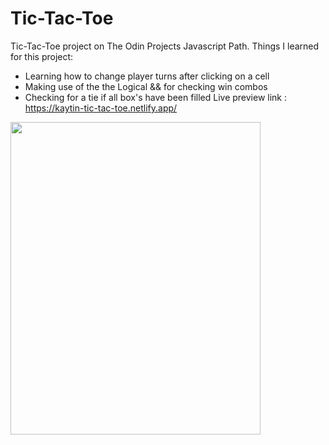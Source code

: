 # Tic-Tac-Toe 
Tic-Tac-Toe project on The Odin Projects Javascript Path.
Things I learned for this project:
- Learning how to change player turns after clicking on a cell
- Making use of the the Logical && for checking win combos
- Checking for a tie if all box's have been filled
Live preview link : https://kaytin-tic-tac-toe.netlify.app/

<img src ="https://i.ibb.co/nCJ8jsC/Screenshot-2022-01-18-at-22-24-25-Tic-Tac-Toe.png" width="400" height ="500">